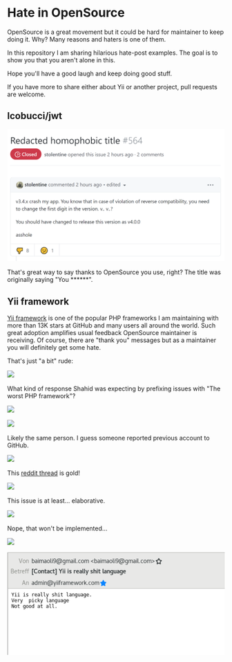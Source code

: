 # Hate in OpenSource

OpenSource is a great movement but it could be hard for maintainer to keep
doing it. Why? Many reasons and haters is one of them.

In this repository I am sharing hilarious hate-post examples. The goal is to
show you that you aren't alone in this.

Hope you'll have a good laugh and keep doing good stuff.

If you have more to share either about Yii or another project, pull requests
are welcome.

## lcobucci/jwt

![](img/lcobucci/001.png)

That's great way to say thanks to OpenSource you use, right? The title was originally saying "You ******".

## Yii framework

[Yii framework](https://www.yiiframework.com/) is one of the popular PHP
frameworks I am maintaining with more than 13K stars at GitHub and many users
all around the world. Such great adoption amplifies usual feedback OpenSource
maintainer is receiving. Of course, there are "thank you" messages but as
a maintainer you will definitely get some hate.

That's just "a bit" rude:

![](img/yii/001.png)

What kind of response Shahid was expecting by prefixing issues with "The worst PHP framework"?

![](img/yii/003.png)

![](img/yii/004.png)

Likely the same person. I guess someone reported previous account to GitHub.

![](img/yii/005.png)

This [reddit thread](https://www.reddit.com/r/PHP/comments/3d4kcx/yii2_why_this_framework_is_used_by_anyone/) is gold!

![](img/yii/006.png)

This issue is at least... elaborative.

![](img/yii/007.png)

Nope, that won't be implemented...

![](img/yii/008.png)


![](img/yii/009.png)

